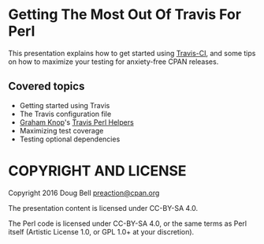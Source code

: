 
# Getting The Most Out Of Travis For Perl

This presentation explains how to get started using
[Travis-CI](http://travis-ci.org), and some tips on how to maximize your
testing for anxiety-free CPAN releases.

## Covered topics

* Getting started using Travis
* The Travis configuration file
* [Graham Knop](https://github.com/haarg)'s [Travis Perl
  Helpers](https://github.com/travis-perl/helpers)
* Maximizing test coverage
* Testing optional dependencies

# COPYRIGHT AND LICENSE

Copyright 2016 Doug Bell <preaction@cpan.org>

The presentation content is licensed under CC-BY-SA 4.0.

The Perl code is licensed under CC-BY-SA 4.0, or the same terms as Perl
itself (Artistic License 1.0, or GPL 1.0+ at your discretion).

